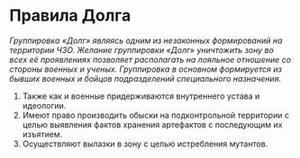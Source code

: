# Правила Долга

*Группировка «Долг» являясь одним из незаконных формирований на территории ЧЗО. Желание группировки «Долг» уничтожить зону во всех её проявлениях позволяет располагать на лояльное отношение со стороны военных и ученых. Группировка в основном формируется из бывших военных и бойцов подразделений специального назначения.*

1. Также как и военные придерживаются внутреннего устава и идеологии.
2. Имеют право производить обыски на подконтрольной территории с целью выявления фактов хранения артефактов с последующим их изъятием. 
3. Осуществляют вылазки в зону с целью истребления мутантов.